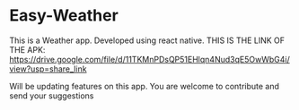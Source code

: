 # Easy-Weather

This is a Weather app. Developed using react native. 
THIS IS THE LINK OF THE APK:
https://drive.google.com/file/d/11TKMnPDsQP51EHlqn4Nud3qE5OwWbG4i/view?usp=share_link


Will be updating features on this app.
You are welcome to contribute and send your suggestions
